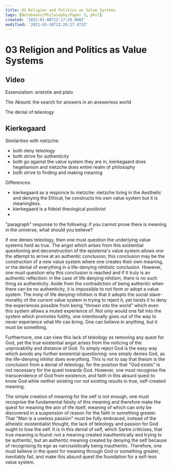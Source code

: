 ```yaml
---
title: 03 Religion and Politics as Value Systems
tags: [Notebooks/Philosophy/Paper 3, phil]
created: '2021-01-08T12:17:28.808Z'
modified: '2021-03-10T22:26:27.473Z'
---
```


# 03 Religion and Politics as Value Systems


## Video
Essensialism: aristotle and plato

The Absurd: the search for answers in an answerless world

The denial of teleology


## Kierkegaard
Similarities with nietzche:
- both deny teleology
- both strive for authenticity
- both go against the value system they are in, kierkegaard does hegelianism and nietzche does entire realm of philosophy
- both strive to finding and making meaning

Differences:
- kierkegaard as a responce to nietzche: nietzche living in the Aesthetic and denying the Ethical, he constructs his own value system but it is meaningless.
- kierkegaard is a fideist theological positivist
-



"paragraph" response to the following: if you cannot prove there is meaning in the universe, what should you believe?

If one denies teleology, then one must question the underlying value systems held as true. The angst which arises from this existential questioning and deconstruction of the episteme's value system allows one the attempt to arrive at an authentic conclusion; this conclusion may be the construction of a new value system where one creates their own meaning, or the denial of everything in a life-denying nihilistic conclusion. However, one must question why this conclusion is reached and if it truly is an authentic reflection: in the case of life denying nihilism, there is no such thing as authenticity. Aside from the contradiction of being authentic when there can be no authenticity, it is impossible to not form or adopt a value system. The irony of life denying-nihilism is that it adopts the social slave-morality of the current value system in trying to reject it, yet twists it to deny the experiences possible from being "thrown into the world" which even this system allows a muted experience of. Not only would one fall into the system which promotes futility, one intentionally goes out of the way to never experience what life can bring. One can believe in anything, but it must be something.

Furthermore, one can view this lack of teleology as removing any quest for God, yet the true existential angst arises from the noticing of the unprovability and distance of God. To simply reject God is the easy way which avoids any further existential questioning: one simply denies God, as the life-denying nihilist does everything. This is not to say that theism is the conclusion from a denial of teleology, for the position that "God exists" is not necessary for the quest towards God. However, one must recognise the transcendence of God from existence, and faith in this absurd quest to know God while neither existing nor not existing results in true, self-created meaning.

The simple creation of meaning for the self is not enough, one must recognise the fundamental falsity of this meaning and therefore make the quest for meaning the aim of life itself, meaning of which can only be discovered in a suspension of reason for the faith in something greater. That "Man is a useless passion" must be fully embraced, instead of the atheistic existentialist thought, the lack of teleology and passion for God ought to lose the self. It is in this denial of self, which Sartre criticises, that true meaning is found: not a meaning created inauthentically and trying to be authentic, but an authentic meaning created by denying the self because of recognising its ego as narcissistically being inauthentic. Therefore, one must believe in the quest for meaning through God or something greater, inevitably fail, and make this absurd quest the foundation for a self-less value system.
